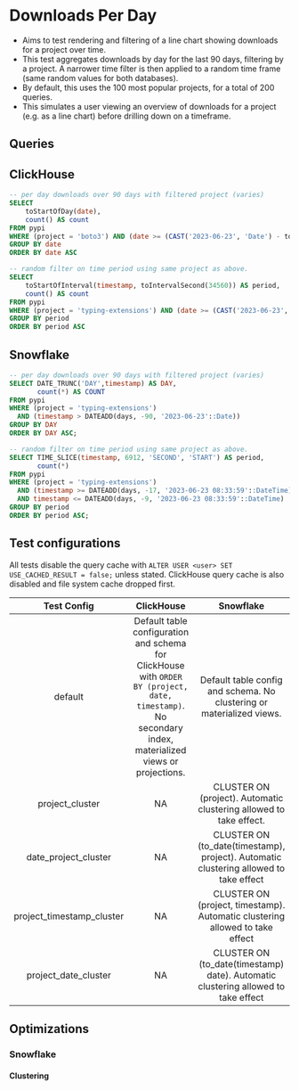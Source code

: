 # Downloads Per Day

- Aims to test rendering and filtering of a line chart showing downloads for a project over time.
- This test aggregates downloads by day for the last 90 days, filtering by a project. A narrower time filter is then applied to a random time frame (same random values for both databases).
- By default, this uses the 100 most popular projects, for a total of 200 queries.
- This simulates a user viewing an overview of downloads for a project (e.g. as a line chart) before drilling down on a timeframe.

## Queries 

## ClickHouse

```sql
-- per day downloads over 90 days with filtered project (varies)
SELECT
    toStartOfDay(date),
    count() AS count
FROM pypi
WHERE (project = 'boto3') AND (date >= (CAST('2023-06-23', 'Date') - toIntervalDay(90)))
GROUP BY date
ORDER BY date ASC

-- random filter on time period using same project as above.
SELECT
    toStartOfInterval(timestamp, toIntervalSecond(34560)) AS period,
    count() AS count
FROM pypi
WHERE (project = 'typing-extensions') AND (date >= (CAST('2023-06-23', 'Date') - toIntervalDay(87))) AND (date <= (CAST('2023-06-23 08:33:59', 'Date') - toIntervalDay(47))) AND (timestamp >= (CAST('2023-06-23 08:33:59', 'DateTime') - toIntervalDay(87))) AND (timestamp <= (CAST('2023-06-23 08:33:59', 'DateTime') - toIntervalDay(47)))
GROUP BY period
ORDER BY period ASC
```

## Snowflake

```sql
-- per day downloads over 90 days with filtered project (varies)
SELECT DATE_TRUNC('DAY',timestamp) AS DAY,
       count(*) AS COUNT
FROM pypi
WHERE (project = 'typing-extensions')
  AND (timestamp > DATEADD(days, -90, '2023-06-23'::Date))
GROUP BY DAY
ORDER BY DAY ASC;

-- random filter on time period using same project as above.
SELECT TIME_SLICE(timestamp, 6912, 'SECOND', 'START') AS period,
       count(*)
FROM pypi
WHERE (project = 'typing-extensions')
  AND (timestamp >= DATEADD(days, -17, '2023-06-23 08:33:59'::DateTime))
  AND timestamp <= DATEADD(days, -9, '2023-06-23 08:33:59'::DateTime)
GROUP BY period
ORDER BY period ASC;
```

## Test configurations

All tests disable the query cache with `ALTER USER <user> SET USE_CACHED_RESULT = false;` unless stated. ClickHouse query cache is also disabled and file system cache dropped first.

|        Test Config        |                                                                         ClickHouse                                                                        |                                       Snowflake                                       |
|:-------------------------:|:---------------------------------------------------------------------------------------------------------------------------------------------------------:|:-------------------------------------------------------------------------------------:|
|          default          | Default table configuration and schema for ClickHouse with  `ORDER BY (project, date, timestamp)`. No secondary index, materialized views or projections. |         Default table config and schema. No clustering or materialized views.         |
|      project_cluster      |                                                                             NA                                                                            |          CLUSTER ON (project). Automatic clustering allowed to take effect.           |
|   date_project_cluster    |                                                                             NA                                                                            | CLUSTER ON (to_date(timestamp), project). Automatic clustering allowed to take effect |
| project_timestamp_cluster |                                                                             NA                                                                            |     CLUSTER ON (project, timestamp). Automatic clustering allowed to take effect      |
|   project_date_cluster    |                                                                             NA                                                                            |        CLUSTER ON (to_date(timestamp) date). Automatic clustering allowed to take effect        |


## Optimizations

### Snowflake

#### Clustering

